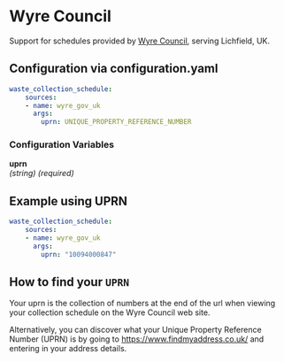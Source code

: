 # Wyre Council

Support for schedules provided by [Wyre Council](https://wyre.gov.uk/), serving Lichfield, UK.

## Configuration via configuration.yaml

```yaml
waste_collection_schedule:
    sources:
    - name: wyre_gov_uk
      args:
        uprn: UNIQUE_PROPERTY_REFERENCE_NUMBER
```

### Configuration Variables

**uprn**  
*(string) (required)*

## Example using UPRN

```yaml
waste_collection_schedule:
    sources:
    - name: wyre_gov_uk
      args:
        uprn: "10094000847"
```

## How to find your `UPRN`

Your uprn is the collection of numbers at the end of the url when viewing your collection schedule on the Wyre Council web site.

Alternatively, you can discover what your Unique Property Reference Number (UPRN) is by going to <https://www.findmyaddress.co.uk/> and entering in your address details.
